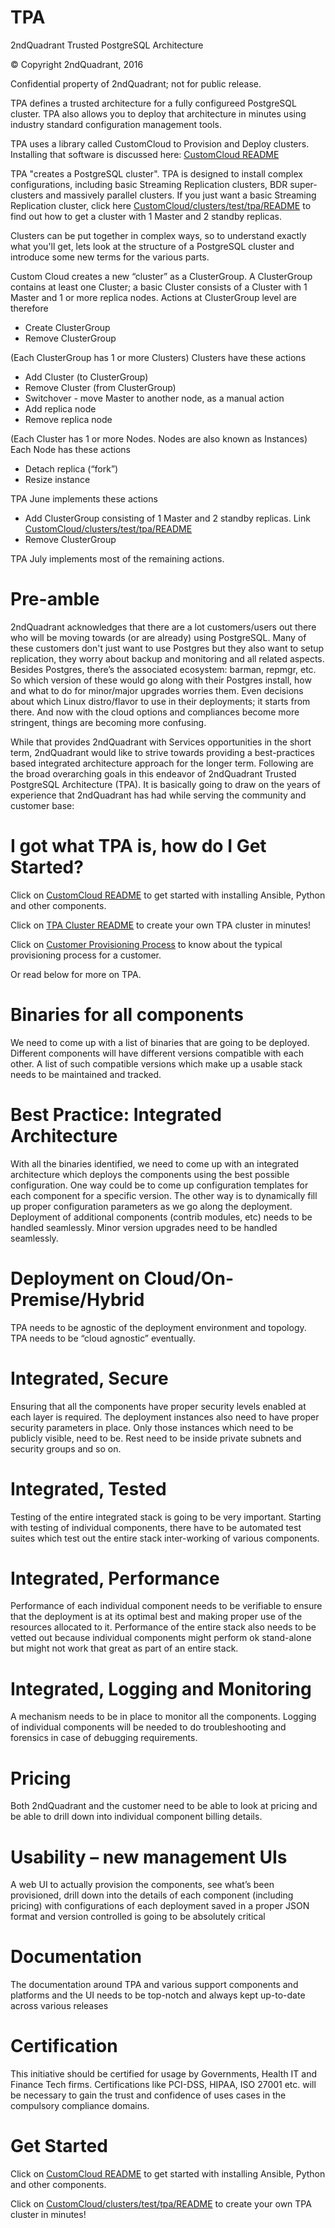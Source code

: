 # TPA
2ndQuadrant Trusted PostgreSQL Architecture

© Copyright 2ndQuadrant, 2016

Confidential property of 2ndQuadrant; not for public release.

TPA defines a trusted architecture for a fully configureed PostgreSQL cluster.
TPA also allows you to deploy that architecture in minutes using industry standard
configuration management tools.

TPA uses a library called CustomCloud to Provision and Deploy clusters.
Installing that software is discussed here: [CustomCloud README](CustomCloud/README.md)

TPA "creates a PostgreSQL cluster". TPA is designed to install complex configurations,
including basic Streaming Replication clusters, BDR super-clusters and massively
parallel clusters.
If you just want a basic Streaming Replication cluster, click here
[CustomCloud/clusters/test/tpa/README](CustomCloud/clusters/test/tpa/README.md)
to find out how to get a cluster with 1 Master and 2 standby replicas.

Clusters can be put together in complex ways, so to understand exactly what you'll get, lets look at the structure
of a PostgreSQL cluster and introduce some new terms for the various parts. 

Custom Cloud creates a new “cluster” as a ClusterGroup.
A ClusterGroup contains at least one Cluster; a basic Cluster consists of a Cluster with 1 Master and 1 or more replica nodes.
Actions at ClusterGroup level are therefore
* Create ClusterGroup
* Remove ClusterGroup

(Each ClusterGroup has 1 or more Clusters)
Clusters have these actions
* Add Cluster (to ClusterGroup)
* Remove Cluster (from ClusterGroup)
* Switchover - move Master to another node, as a manual action
* Add replica node
* Remove replica node

(Each Cluster has 1 or more Nodes. Nodes are also known as Instances)
Each Node has these actions
* Detach replica (“fork”)
* Resize instance

TPA June implements these actions
* Add ClusterGroup consisting of 1 Master and 2 standby replicas.
Link [CustomCloud/clusters/test/tpa/README](CustomCloud/clusters/test/tpa/README.md)
* Remove ClusterGroup

TPA July implements most of the remaining actions.


Pre-amble
=========
2ndQuadrant acknowledges that there are a lot customers/users out there who
will be moving towards (or are already) using PostgreSQL. Many of these
customers don't just want to use Postgres but they also want to setup
replication, they worry about backup and monitoring and all related aspects.
Besides Postgres, there’s the associated ecosystem: barman, repmgr, etc. So
which version of these would go along with their Postgres install, how and what
to do for minor/major upgrades worries them. Even decisions about which Linux
distro/flavor to use in their deployments; it starts from there. And now with
the cloud options and compliances become more stringent, things are becoming
more confusing.

While that provides 2ndQuadrant with Services opportunities in the short term,
2ndQuadrant would like to strive towards providing a best-practices based
integrated architecture approach for the longer term. Following are the broad
overarching goals in this endeavor of 2ndQuadrant Trusted PostgreSQL
Architecture (TPA). It is basically going to draw on the years of experience
that 2ndQuadrant has had while serving the community and customer base:

I got what TPA is, how do I Get Started?
========================================
Click on [CustomCloud README](CustomCloud/README.md) to get started with
installing Ansible, Python and other components.

Click on [TPA Cluster README](CustomCloud/clusters/test/tpa/README.md)
to create your own TPA cluster in minutes!

Click on [Customer Provisioning Process](https://github.com/2ndQuadrant/TPA/wiki/TPA%20Customer%20Provisioning%20Process) to know about the typical provisioning process for a customer.

Or read below for more on TPA.

Binaries for all components
===========================
We need to come up with a list of binaries that are going to be deployed.
Different components will have different versions compatible with each other. A
list of such compatible versions which make up a usable stack needs to be
maintained and tracked.

Best Practice: Integrated Architecture
======================================
With all the binaries identified, we need to come up with an integrated
architecture which deploys the components using the best possible
configuration. One way could be to come up configuration templates for each
component for a specific version. The other way is to dynamically fill up
proper configuration parameters as we go along the deployment.  Deployment of
additional components (contrib modules, etc) needs to be handled seamlessly.
Minor version upgrades need to be handled seamlessly.

Deployment on Cloud/On-Premise/Hybrid
======================================
TPA needs to be agnostic of the deployment environment and topology. TPA needs
to be “cloud agnostic” eventually.

Integrated, Secure
==================
Ensuring that all the components have proper security levels enabled at each
layer is required. The deployment instances also need to have proper security
parameters in place. Only those instances which need to be publicly visible,
need to be. Rest need to be inside private subnets and security groups and so
on.

Integrated, Tested
==================
Testing of the entire integrated stack is going to be very important. Starting
with testing of individual components, there have to be automated test suites
which test out the entire stack inter-working of various components.

Integrated, Performance
=======================
Performance of each individual component needs to be verifiable to ensure that
the deployment is at its optimal best and making proper use of the resources
allocated to it.  Performance of the entire stack also needs to be vetted out
because individual components might perform ok stand-alone but might not work
that great as part of an entire stack.

Integrated, Logging and Monitoring
==================================
A mechanism needs to be in place to monitor all the components.  Logging of
individual components will be needed to do troubleshooting and forensics in
case of debugging requirements.

Pricing
=======
Both 2ndQuadrant and the customer need to be able to look at pricing and be
able to drill down into individual component billing details.

Usability – new management UIs
==============================
A web UI to actually provision the components, see what’s been provisioned,
drill down into the details of each component (including pricing) with
configurations of each deployment saved in a proper JSON format and version
controlled is going to be absolutely critical

Documentation
=============
The documentation around TPA and various support components and platforms and
the UI needs to be top-notch and always kept up-to-date across various releases

Certification
=============
This initiative should be certified for usage by Governments, Health IT and
Finance Tech firms. Certifications like PCI-DSS, HIPAA, ISO 27001 etc. will be
necessary to gain the trust and confidence of uses cases in the compulsory
compliance domains.

Get Started
===========
Click on [CustomCloud README](CustomCloud/README.md) to get started with
installing Ansible, Python and other components.

Click on [CustomCloud/clusters/test/tpa/README](CustomCloud/clusters/test/tpa/README.md)
to create your own TPA cluster in minutes!
